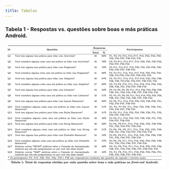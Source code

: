 ```yaml
---
title: Tabelas
---
```


### Tabela 1 - Respostas vs. questões sobre boas e más práticas Android.
![Tabela 1 - Respostas obtidas vs. questões.](images/tabela1.png)